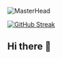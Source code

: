 ![MasterHead](https://wallpapercave.com/wp/wp6177681.jpg)


<a href="https://git.io/streak-stats"><img src="http://github-readme-streak-stats.herokuapp.com?user=Redolfi-DevilMayCry&theme=youtube-dark" alt="GitHub Streak" /></a>









## Hi there 👋

<!--
**Redolfi-DevilMayCry/Redolfi-DevilMayCry** is a ✨ _special_ ✨ repository because its `README.md` (this file) appears on your GitHub profile.

Here are some ideas to get you started:

- 🔭 I’m currently working on ...
- 🌱 I’m currently learning ...
- 👯 I’m looking to collaborate on ...
- 🤔 I’m looking for help with ...
- 💬 Ask me about ...
- 📫 How to reach me: ...
- 😄 Pronouns: ...
- ⚡ Fun fact: ...
-->
